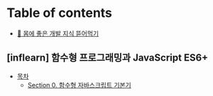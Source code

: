 # Table of contents

* [🥦 몸에 좋은 개발 지식 뜯어먹기](README.md)

## \[inflearn] 함수형 프로그래밍과 JavaScript ES6+

* [목차](inflearn-javascript-es6+/undefined/README.md)
  * [Section 0.  함수형 자바스크립트 기본기](inflearn-javascript-es6+/undefined/section-0..md)
